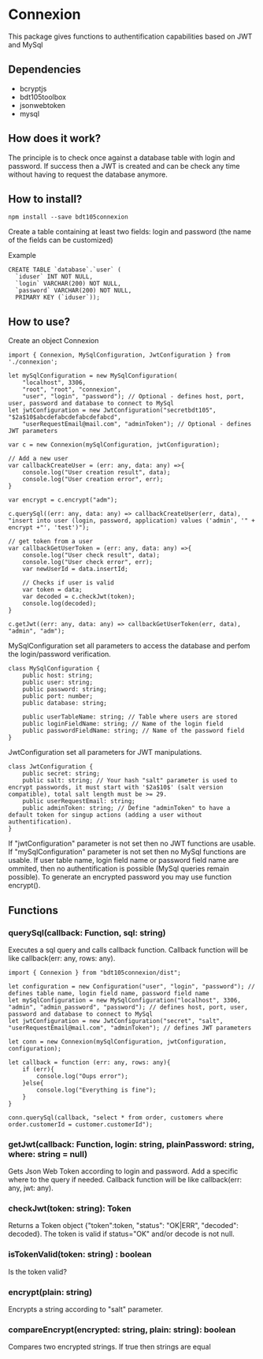 # Connexion #
This package gives functions to authentification capabilities based on JWT and MySql

## Dependencies ##
- bcryptjs
- bdt105toolbox
- jsonwebtoken
- mysql

## How does it work? ##
The principle is to check once against a database table with login and password. If success then a JWT is created and can be check any time without having to request the database anymore.

## How to install? ##
~~~
npm install --save bdt105connexion
~~~

Create a table containing at least two fields: login and password (the name of the fields can be customized)

Example
~~~
CREATE TABLE `database`.`user` (
  `iduser` INT NOT NULL,
  `login` VARCHAR(200) NOT NULL,
  `password` VARCHAR(200) NOT NULL,
  PRIMARY KEY (`iduser`));
~~~

## How to use? ##
Create an object Connexion 
~~~
import { Connexion, MySqlConfiguration, JwtConfiguration } from './connexion';

let mySqlConfiguration = new MySqlConfiguration(
    "localhost", 3306, 
    "root", "root", "connexion", 
    "user", "login", "password"); // Optional - defines host, port, user, password and database to connect to MySql
let jwtConfiguration = new JwtConfiguration("secretbdt105", "$2a$10$abcdefabcdefabcdefabcd", 
    "userRequestEmail@mail.com", "adminToken"); // Optional - defines JWT parameters

var c = new Connexion(mySqlConfiguration, jwtConfiguration);

// Add a new user
var callbackCreateUser = (err: any, data: any) =>{
    console.log("User creation result", data);
    console.log("User creation error", err);
}

var encrypt = c.encrypt("adm");

c.querySql((err: any, data: any) => callbackCreateUser(err, data), "insert into user (login, password, application) values ('admin', '" + encrypt +"', 'test')");

// get token from a user
var callbackGetUserToken = (err: any, data: any) =>{
    console.log("User check result", data);
    console.log("User check error", err);
    var newUserId = data.insertId;

    // Checks if user is valid
    var token = data;
    var decoded = c.checkJwt(token);
    console.log(decoded);
}

c.getJwt((err: any, data: any) => callbackGetUserToken(err, data), "admin", "adm");
~~~

MySqlConfiguration set all parameters to access the database and perfom the login/password verification.
~~~
class MySqlConfiguration {
    public host: string;
    public user: string;
    public password: string;
    public port: number;
    public database: string;

    public userTableName: string; // Table where users are stored
    public loginFieldName: string; // Name of the login field
    public passwordFieldName: string; // Name of the password field
}
~~~

JwtConfiguration set all parameters for JWT manipulations.
~~~
class JwtConfiguration {
    public secret: string;
    public salt: string; // Your hash "salt" parameter is used to encrypt passwords, it must start with '$2a$10$' (salt version compatible), total salt length must be >= 29.
    public userRequestEmail: string;
    public adminToken: string; // Define "adminToken" to have a default token for singup actions (adding a user without authentification).
}
~~~

If "jwtConfiguration" parameter is not set then no JWT functions are usable.
If "mySqlConfiguration" parameter is not set then no MySql functions are usable. If user table name, login field name or password field name are ommited, then no authentification is possible (MySql queries remain possible).
To generate an encrypted password you may use function encrypt().

## Functions ##

### querySql(callback: Function, sql: string) ###
Executes a sql query and calls callback function. Callback function will be like callback(err: any, rows: any).
~~~
import { Connexion } from "bdt105connexion/dist";

let configuration = new Configuration("user", "login", "password"); // defines table name, login field name, password field name
let mySqlConfiguration = new MySqlConfiguration("localhost", 3306, "admin", "admin_password", "password"); // defines host, port, user, password and database to connect to MySql
let jwtConfiguration = new JwtConfiguration("secret", "salt", "userRequestEmail@mail.com", "adminToken"); // defines JWT parameters

let conn = new Connexion(mySqlConfiguration, jwtConfiguration, configuration);

let callback = function (err: any, rows: any){
    if (err){
        console.log("Oups error");
    }else{
        console.log("Everything is fine");
    }
}

conn.querySql(callback, "select * from order, customers where order.customerId = customer.customerId");
~~~

### getJwt(callback: Function, login: string, plainPassword: string, where: string = null) ###
Gets Json Web Token according to login and password. Add a specific where to the query if needed. Callback function will be like callback(err: any, jwt: any).

### checkJwt(token: string): Token ###
Returns a Token object {"token":token, "status": "OK|ERR", "decoded": decoded}. The token is valid if status="OK" and/or decode is not null.

### isTokenValid(token: string) : boolean ###
Is the token valid?

### encrypt(plain: string) ###
Encrypts a string according to "salt" parameter.

### compareEncrypt(encrypted: string, plain: string): boolean ###
Compares two encrypted strings. If true then strings are equal
